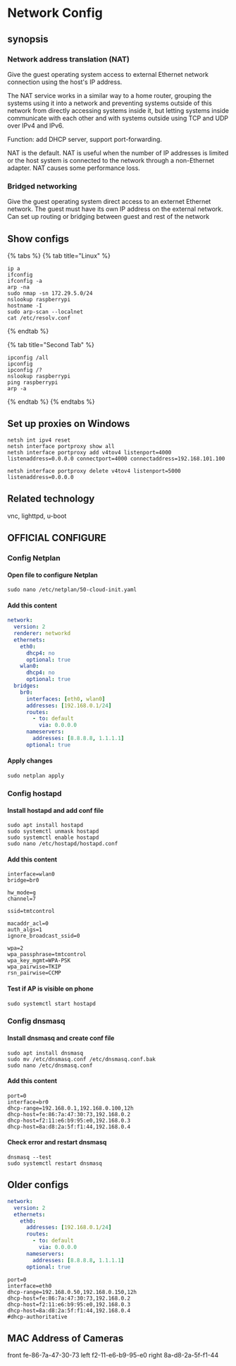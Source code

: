 # Network Config

## synopsis

### Network address translation (NAT)

Give the guest operating system access to external Ethernet network connection using the host's IP address.

The NAT service works in a similar way to a home router, grouping the systems using it into a network and preventing systems outside of this network from directly accessing systems inside it, but letting systems inside communicate with each other and with systems outside using TCP and UDP over IPv4 and IPv6.

Function: add DHCP server, support port-forwarding.

NAT is the default. NAT is useful when the number of IP addresses is limited or the host system is connected to the network through a non-Ethernet adapter. NAT causes some performance loss.

### Bridged networking

Give the guest operating system direct access to an externet Ethernet network. The guest must have its own IP address on the external network. Can set up routing or bridging between guest and rest of the network

## Show configs

{% tabs %}
{% tab title="Linux" %}
```
ip a
ifconfig
ifconfig -a
arp -na
sudo nmap -sn 172.29.5.0/24
nslookup raspberrypi
hostname -I
sudo arp-scan --localnet
cat /etc/resolv.conf
```
{% endtab %}

{% tab title="Second Tab" %}
```
ipconfig /all
ipconfig
ipconfig /?
nslookup raspberrypi
ping raspberrypi
arp -a
```
{% endtab %}
{% endtabs %}

## Set up proxies on Windows

```
netsh int ipv4 reset
netsh interface portproxy show all
netsh interface portproxy add v4tov4 listenport=4000 listenaddress=0.0.0.0 connectport=4000 connectaddress=192.168.101.100
```

```
netsh interface portproxy delete v4tov4 listenport=5000 listenaddress=0.0.0.0
```

## Related technology

vnc, lighttpd, u-boot

## OFFICIAL CONFIGURE

### Config Netplan

#### Open file to configure Netplan

```
sudo nano /etc/netplan/50-cloud-init.yaml
```

#### Add this content

```yaml
network:
  version: 2
  renderer: networkd
  ethernets:
    eth0:
      dhcp4: no
      optional: true
    wlan0:
      dhcp4: no
      optional: true
  bridges:
    br0:
      interfaces: [eth0, wlan0]
      addresses: [192.168.0.1/24]
      routes:
        - to: default
          via: 0.0.0.0
      nameservers:
        addresses: [8.8.8.8, 1.1.1.1]
      optional: true
```

#### Apply changes

```
sudo netplan apply
```

### Config hostapd

#### Install hostapd and add conf file

```
sudo apt install hostapd
sudo systemctl unmask hostapd
sudo systemctl enable hostapd
sudo nano /etc/hostapd/hostapd.conf
```

#### Add this content

```
interface=wlan0
bridge=br0

hw_mode=g
channel=7

ssid=tmtcontrol

macaddr_acl=0
auth_algs=1
ignore_broadcast_ssid=0

wpa=2
wpa_passphrase=tmtcontrol
wpa_key_mgmt=WPA-PSK
wpa_pairwise=TKIP
rsn_pairwise=CCMP
```

#### Test if AP is visible on phone

```
sudo systemctl start hostapd
```

### Config dnsmasq

#### Install dnsmasq and create conf file

```
sudo apt install dnsmasq
sudo mv /etc/dnsmasq.conf /etc/dnsmasq.conf.bak
sudo nano /etc/dnsmasq.conf
```

#### Add this content

```
port=0
interface=br0
dhcp-range=192.168.0.1,192.168.0.100,12h
dhcp-host=fe:86:7a:47:30:73,192.168.0.2
dhcp-host=f2:11:e6:b9:95:e0,192.168.0.3
dhcp-host=8a:d8:2a:5f:f1:44,192.168.0.4
```

#### Check error and restart dnsmasq

```
dnsmasq --test
sudo systemctl restart dnsmasq
```

## Older configs

```yaml
network:
  version: 2
  ethernets:
    eth0:
      addresses: [192.168.0.1/24]
      routes:
        - to: default
          via: 0.0.0.0
      nameservers:
        addresses: [8.8.8.8, 1.1.1.1]
      optional: true
```

```
port=0
interface=eth0
dhcp-range=192.168.0.50,192.168.0.150,12h
dhcp-host=fe:86:7a:47:30:73,192.168.0.2
dhcp-host=f2:11:e6:b9:95:e0,192.168.0.3
dhcp-host=8a:d8:2a:5f:f1:44,192.168.0.4
#dhcp-authoritative
```

## MAC Address of Cameras

front fe-86-7a-47-30-73 left f2-11-e6-b9-95-e0 right 8a-d8-2a-5f-f1-44

